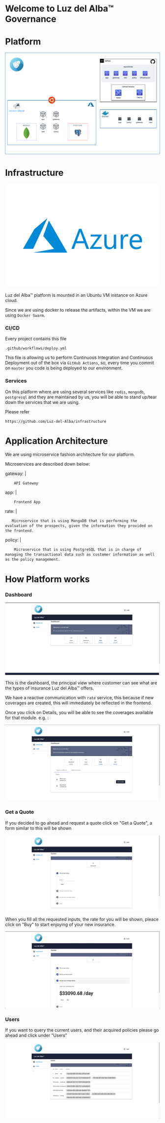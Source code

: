 # Welcome to Luz del Alba™ Governance

# Platform

![alt text][logo]

[logo]: assets/diagram.png

# Infrastructure

![alt text][azure]

[azure]: assets/azure.png

Luz del Alba™ platform is mounted in an Ubuntu VM instance on Azure cloud.

Since we are using docker to release the artifacts, within the VM we are using `Docker Swarm`.

### CI/CD

Every project contains this file

```
.github/workflows/deploy.yml 
```

This file is allowing us to perform Continuous Integration and Continuous Deployment out of the box via `GitHub Actions`, so,  every time you commit on `master` you code is being deployed to our environment.

### Services

On this platform where are using several services like `redis`, `mongodb`, `postgresql` and they are maintained by us, you will
be able to stand up/tear down the services that we are using.

Please refer

```
https://github.com/Luz-del-Alba/infrastructure
```

# Application Architecture

We are using microservice fashion architecture for our platform.

Microservices are described down below: 

gateway: |

```
    API Gateway
```

app: |

```
    Frontend App
``` 

rate: |

```
   Microservice that is using MongoDB that is performing the evaluation of the prospects, given the information they provided on the frontend.
```

policy: |

```
    Microservice that is using PostgreSQL that is in charge of managing the transactional data such as customer information as well as the policy management.
```

# How Platform works

### Dashboard

![alt text][dashboard]

[dashboard]: assets/image1.jpg

This is the dashboard, the principal view where customer can see what are the types of insurance Luz del Alba™ offers.

We have a reactive communication with `rate` service, this because if new coverages are created, this will immediately be reflected in the frontend.

Once you click on Details, you will be able to see the coverages available for that module. e.g. :

![alt text][module-detail]

[module-detail]: assets/image2.jpg

### Get a Quote

If you decided to go ahead and request a quote click on "Get a Quote", a form similar to this will be shown

![alt text][form-for-quota]

[form-for-quota]: assets/image3.jpg

When you fill all the requested inputs, the rate for you will be shown, pleace click on "Buy" to start enjoying of your new insurance.

![alt text][buy]

[buy]: assets/image4.jpg

### Users

If you want to query the current users, and their acquired policies  please go ahead and click under "Users"

![alt text][users]

[users]: assets/image5.jpg